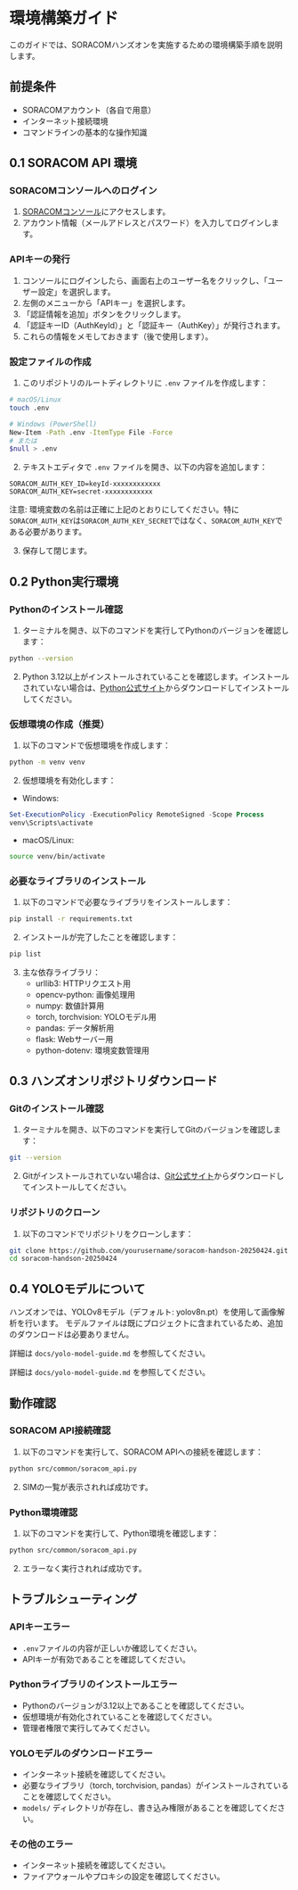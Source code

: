 # 環境構築ガイド

このガイドでは、SORACOMハンズオンを実施するための環境構築手順を説明します。

## 前提条件

- SORACOMアカウント（各自で用意）
- インターネット接続環境
- コマンドラインの基本的な操作知識

## 0.1 SORACOM API 環境

### SORACOMコンソールへのログイン

1. [SORACOMコンソール](https://console.soracom.io/)にアクセスします。
2. アカウント情報（メールアドレスとパスワード）を入力してログインします。

### APIキーの発行

1. コンソールにログインしたら、画面右上のユーザー名をクリックし、「ユーザー設定」を選択します。
2. 左側のメニューから「APIキー」を選択します。
3. 「認証情報を追加」ボタンをクリックします。
4. 「認証キーID（AuthKeyId）」と「認証キー（AuthKey）」が発行されます。
5. これらの情報をメモしておきます（後で使用します）。

### 設定ファイルの作成

1. このリポジトリのルートディレクトリに `.env` ファイルを作成します：

```bash
# macOS/Linux
touch .env

# Windows (PowerShell)
New-Item -Path .env -ItemType File -Force
# または
$null > .env
```

2. テキストエディタで `.env` ファイルを開き、以下の内容を追加します：

```
SORACOM_AUTH_KEY_ID=keyId-xxxxxxxxxxxx
SORACOM_AUTH_KEY=secret-xxxxxxxxxxxx
```

注意: 環境変数の名前は正確に上記のとおりにしてください。特に`SORACOM_AUTH_KEY`は`SORACOM_AUTH_KEY_SECRET`ではなく、`SORACOM_AUTH_KEY`である必要があります。

3. 保存して閉じます。

## 0.2 Python実行環境

### Pythonのインストール確認

1. ターミナルを開き、以下のコマンドを実行してPythonのバージョンを確認します：

```bash
python --version
```

2. Python 3.12以上がインストールされていることを確認します。インストールされていない場合は、[Python公式サイト](https://www.python.org/downloads/)からダウンロードしてインストールしてください。

### 仮想環境の作成（推奨）

1. 以下のコマンドで仮想環境を作成します：

```bash
python -m venv venv
```

2. 仮想環境を有効化します：

- Windows:
```powershell
Set-ExecutionPolicy -ExecutionPolicy RemoteSigned -Scope Process
venv\Scripts\activate
```

- macOS/Linux:
```bash
source venv/bin/activate
```

### 必要なライブラリのインストール

1. 以下のコマンドで必要なライブラリをインストールします：

```bash
pip install -r requirements.txt
```

2. インストールが完了したことを確認します：

```bash
pip list
```

3. 主な依存ライブラリ：
   - urllib3: HTTPリクエスト用
   - opencv-python: 画像処理用
   - numpy: 数値計算用
   - torch, torchvision: YOLOモデル用
   - pandas: データ解析用
   - flask: Webサーバー用
   - python-dotenv: 環境変数管理用

## 0.3 ハンズオンリポジトリダウンロード

### Gitのインストール確認

1. ターミナルを開き、以下のコマンドを実行してGitのバージョンを確認します：

```bash
git --version
```

2. Gitがインストールされていない場合は、[Git公式サイト](https://git-scm.com/downloads)からダウンロードしてインストールしてください。

### リポジトリのクローン

1. 以下のコマンドでリポジトリをクローンします：

```bash
git clone https://github.com/yourusername/soracom-handson-20250424.git
cd soracom-handson-20250424
```

## 0.4 YOLOモデルについて

ハンズオンでは、YOLOv8モデル（デフォルト: yolov8n.pt）を使用して画像解析を行います。
モデルファイルは既にプロジェクトに含まれているため、追加のダウンロードは必要ありません。

詳細は `docs/yolo-model-guide.md` を参照してください。

詳細は `docs/yolo-model-guide.md` を参照してください。

## 動作確認

### SORACOM API接続確認

1. 以下のコマンドを実行して、SORACOM APIへの接続を確認します：

```bash
python src/common/soracom_api.py
```

2. SIMの一覧が表示されれば成功です。

### Python環境確認

1. 以下のコマンドを実行して、Python環境を確認します：

```bash
python src/common/soracom_api.py
```

2. エラーなく実行されれば成功です。

## トラブルシューティング

### APIキーエラー

- `.env`ファイルの内容が正しいか確認してください。
- APIキーが有効であることを確認してください。

### Pythonライブラリのインストールエラー

- Pythonのバージョンが3.12以上であることを確認してください。
- 仮想環境が有効化されていることを確認してください。
- 管理者権限で実行してみてください。

### YOLOモデルのダウンロードエラー

- インターネット接続を確認してください。
- 必要なライブラリ（torch, torchvision, pandas）がインストールされていることを確認してください。
- `models/` ディレクトリが存在し、書き込み権限があることを確認してください。

### その他のエラー

- インターネット接続を確認してください。
- ファイアウォールやプロキシの設定を確認してください。
